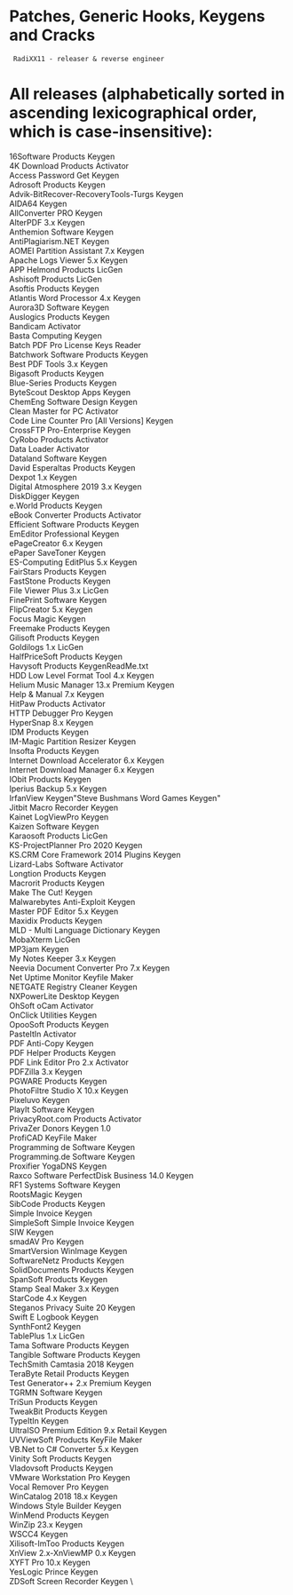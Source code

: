   #  Patches, Generic Hooks, Keygens and Cracks
     RadiXX11 - releaser & reverse engineer
 
  #  All releases (alphabetically sorted in ascending lexicographical order, which is case-insensitive):

16Software Products Keygen \
4K Download Products Activator \
Access Password Get Keygen \
Adrosoft Products Keygen \
Advik-BitRecover-RecoveryTools-Turgs Keygen \
AIDA64 Keygen \
AllConverter PRO Keygen \
AlterPDF 3.x Keygen \
Anthemion Software Keygen \
AntiPlagiarism.NET Keygen \
AOMEI Partition Assistant 7.x Keygen \
Apache Logs Viewer 5.x Keygen \
APP Helmond Products LicGen \
Ashisoft Products LicGen \
Asoftis Products Keygen \
Atlantis Word Processor 4.x Keygen \
Aurora3D Software Keygen \
Auslogics Products Keygen \
Bandicam Activator \
Basta Computing Keygen \
Batch PDF Pro License Keys Reader \
Batchwork Software Products Keygen \
Best PDF Tools 3.x Keygen \
Bigasoft Products Keygen \
Blue-Series Products Keygen \
ByteScout Desktop Apps Keygen \
ChemEng Software Design Keygen \
Clean Master for PC Activator \
Code Line Counter Pro [All Versions] Keygen \
CrossFTP Pro-Enterprise Keygen \
CyRobo Products Activator \
Data Loader Activator \
Dataland Software Keygen \
David Esperaltas Products Keygen \
Dexpot 1.x Keygen \
Digital Atmosphere 2019 3.x Keygen \
DiskDigger Keygen \
e.World Products Keygen \
eBook Converter Products Activator \
Efficient Software Products Keygen \
EmEditor Professional Keygen \
ePageCreator 6.x Keygen \
ePaper SaveToner Keygen \
ES-Computing EditPlus 5.x Keygen \
FairStars Products Keygen \
FastStone Products Keygen \
File Viewer Plus 3.x LicGen \
FinePrint Software Keygen \
FlipCreator 5.x Keygen \
Focus Magic Keygen \
Freemake Products Keygen \
Gilisoft Products Keygen \
Goldilogs 1.x LicGen \
HalfPriceSoft Products Keygen \
Havysoft Products KeygenReadMe.txt \
HDD Low Level Format Tool 4.x Keygen \
Helium Music Manager 13.x Premium Keygen \
Help & Manual 7.x Keygen \
HitPaw Products Activator \
HTTP Debugger Pro Keygen \
HyperSnap 8.x Keygen \
IDM Products Keygen \
IM-Magic Partition Resizer Keygen \
Insofta Products Keygen \
Internet Download Accelerator 6.x Keygen \
Internet Download Manager 6.x Keygen \
IObit Products Keygen \
Iperius Backup 5.x Keygen \
IrfanView Keygen"Steve Bushmans Word Games Keygen" \
Jitbit Macro Recorder Keygen \
Kainet LogViewPro Keygen \
Kaizen Software Keygen \
Karaosoft Products LicGen \
KS-ProjectPlanner Pro 2020 Keygen \
KS.CRM Core Framework 2014 Plugins Keygen \
Lizard-Labs Software Activator \
Longtion Products Keygen \
Macrorit Products Keygen \
Make The Cut! Keygen \
Malwarebytes Anti-Exploit Keygen \
Master PDF Editor 5.x Keygen \
Maxidix Products Keygen \
MLD - Multi Language Dictionary Keygen \
MobaXterm LicGen \
MP3jam Keygen \
My Notes Keeper 3.x Keygen \
Neevia Document Converter Pro 7.x Keygen \
Net Uptime Monitor Keyfile Maker \
NETGATE Registry Cleaner Keygen \
NXPowerLite Desktop Keygen \
OhSoft oCam Activator \
OnClick Utilities Keygen \
OpooSoft Products Keygen \
PasteItIn Activator \
PDF Anti-Copy Keygen \
PDF Helper Products Keygen \
PDF Link Editor Pro 2.x Activator \
PDFZilla 3.x Keygen \
PGWARE Products Keygen \
PhotoFiltre Studio X 10.x Keygen \
Pixeluvo Keygen \
PlayIt Software Keygen \
PrivacyRoot.com Products Activator \
PrivaZer Donors Keygen 1.0 \
ProfiCAD KeyFile Maker \
Programming de Software Keygen \
Programming.de Software Keygen \
Proxifier YogaDNS Keygen \
Raxco Software PerfectDisk Business 14.0 Keygen \
RF1 Systems Software Keygen \
RootsMagic Keygen \
SibCode Products Keygen \
Simple Invoice Keygen \
SimpleSoft Simple Invoice Keygen \
SIW Keygen \
smadAV Pro Keygen \
SmartVersion WinImage Keygen \
SoftwareNetz Products Keygen \
SolidDocuments Products Keygen \
SpanSoft Products Keygen \
Stamp Seal Maker 3.x Keygen \
StarCode 4.x Keygen \
Steganos Privacy Suite 20 Keygen \
Swift E Logbook Keygen \
SynthFont2 Keygen \
TablePlus 1.x LicGen \
Tama Software Products Keygen \
Tangible Software Products Keygen \
TechSmith Camtasia 2018 Keygen \
TeraByte Retail Products Keygen \
Test Generator++ 2.x Premium Keygen \
TGRMN Software Keygen \
TriSun Products Keygen \
TweakBit Products Keygen \
TypeItIn Keygen \
UltraISO Premium Edition 9.x Retail Keygen \
UVViewSoft Products KeyFile Maker \
VB.Net to C# Converter 5.x Keygen \
Vinity Soft Products Keygen \
Vladovsoft Products Keygen \
VMware Workstation Pro Keygen \
Vocal Remover Pro Keygen \
WinCatalog 2018 18.x Keygen \
Windows Style Builder Keygen \
WinMend Products Keygen \
WinZip 23.x Keygen \
WSCC4 Keygen \
Xilisoft-ImToo Products Keygen \
XnView 2.x-XnViewMP 0.x Keygen \
XYFT Pro 10.x Keygen \
YesLogic Prince Keygen \
ZDSoft Screen Recorder Keygen \
